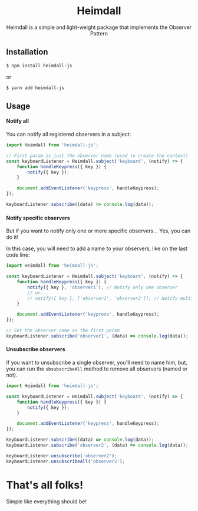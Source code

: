 <h1 align="center">Heimdall</h1>
<p align="center">
  Heimdall is a simple and light-weight package that implements the Observer Pattern
</p>

## Installation
```sh
$ npm install heimdall-js
```
or
```sh
$ yarn add heimdall-js
```
## Usage
#### Notify all
You can notify all registered observers in a subject:
```javascript
import Heimdall from 'heimdall-js';

// First param is just the observer name (used to create the context)
const keyboardListener = Heimdall.subject('keyboard', (notify) => {
    function handleKeypress({ key }) {
        notify({ key });
    }

    document.addEventListener('keypress', handleKeypress);
});

keyboardListener.subscribe((data) => console.log(data));
```
#### Notify specific observers
But if you want to notify only one or more specific observers... Yes, you can do it!

In this case, you will need to add a name to your observers, like on the last code line:
```javascript
import Heimdall from 'heimdall-js';

const keyboardListener = Heimdall.subject('keyboard', (notify) => {
    function handleKeypress({ key }) {
        notify({ key }, 'observer1'); // Notify only one observer
        // or...
        // notify({ key }, ['observer1', 'observer2']); // Notify multiple observers
    }

    document.addEventListener('keypress', handleKeypress);
});

// Set the observer name as the first param
keyboardListener.subscribe('observer1', (data) => console.log(data));
```

#### Unsubscribe observers
If you want to unsubscribe a single observer, you'll need to name him, but, you can run the `ubsubscribeAll` method to remove all observers (named or not).

```javascript
import Heimdall from 'heimdall-js';

const keyboardListener = Heimdall.subject('keyboard', (notify) => {
    function handleKeypress({ key }) {
        notify({ key });
    }

    document.addEventListener('keypress', handleKeypress);
});

keyboardListener.subscribe((data) => console.log(data));
keyboardListener.subscribe('observer2', (data) => console.log(data));

keyboardListener.unsubscribe('observer2');
keyboardListener.unsubscribeAll('observer2');
```

# That's all folks!
Simple like everything should be!
